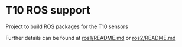 # T10 ROS support

Project to build ROS packages for the T10 sensors

Further details can be found at [ros1/README.md](ros1/README.md) or [ros2/README.md](ros2/README>md)